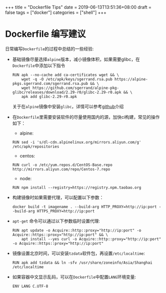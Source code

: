 +++
title = "Dockerfile Tips"
date = 2019-06-13T13:51:36+08:00
draft = false
tags = ["docker"]
categories = ["shell"]
+++

# Dockerfile 编写建议

日常编写`Dockerfile`的过程中总结的一些经验:

* 基础镜像尽量选择`alpine`版本，减小镜像体积，如果需要glibc，在`Dockerfile`中添加以下指令

  ```
  RUN apk --no-cache add ca-certificates wget && \
      wget -q -O /etc/apk/keys/sgerrand.rsa.pub https://alpine-pkgs.sgerrand.com/sgerrand.rsa.pub && \
      wget https://github.com/sgerrand/alpine-pkg-glibc/releases/download/2.29-r0/glibc-2.29-r0.apk && \
      apk add glibc-2.29-r0.apk
  ```

  关于在`alpine`镜像中安装`glibc`，详情可以参考[github](https://github.com/sgerrand/alpine-pkg-glibc)介绍

* 在`Dockerfile`里需要安装软件的尽量使用国内的源，加快ci构建，常见的操作如下：

  * alpine:

  ```
  RUN sed -i 's/dl-cdn.alpinelinux.org/mirrors.aliyun.com/g' /etc/apk/repositories
  ```

  * centos:

  ```
  RUN curl -o /etc/yum.repos.d/CentOS-Base.repo http://mirrors.aliyun.com/repo/Centos-7.repo
  ```

  * node:

  ```
  RUN npm install --registry=https://registry.npm.taobao.org
  ```

* 构建镜像时如果需要代理，可以配置以下参数：

  ```
  docker build -t imagename . --build-arg HTTP_PROXY=http://ip:port --build-arg HTTPS_PROXY=http://ip:port
  ```

* `apt-get` 命令可以通过以下参数临时设置代理:

  ```
  RUN apt update -o Acquire::http::proxy="http://ip:port" -o Acquire::https::proxy="http://ip:port" && \
      apt install --yes curl -o Acquire::http::proxy="http://ip:port" -o Acquire::https::proxy="http://ip:port"
  ```

* 镜像设置北京时间，可以安装`tzdata`软件包，再设置`/etc/localtime`:

  ```
  RUN apk add tzdata && ln -sfv /usr/share/zoneinfo/Asia/Shanghai /etc/localtime 
  ```

* 如果容器中文显示乱码，可以在`Dockerfile`中配置`LANG`环境变量:

  ```
  ENV LANG C.UTF-8
  ```
